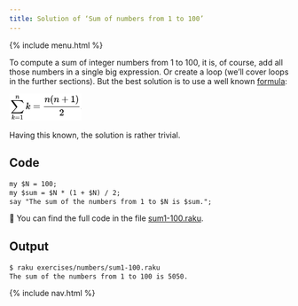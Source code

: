 ```yaml
---
title: Solution of ‘Sum of numbers from 1 to 100’
---
```


{% include menu.html %}

To compute a sum of integer numbers from 1 to 100, it is, of course, add all those numbers in a single big expression. Or create a loop (we’ll cover loops in the further sections). But the best solution is to use a well known [formula](https://en.wikipedia.org/wiki/1_%2B_2_%2B_3_%2B_4_%2B_⋯):

<div class="formula"><img src="sum.png" style="height: 3.5em" /></div>

Having this known, the solution is rather trivial.

## Code

    my $N = 100;
    my $sum = $N * (1 + $N) / 2;
    say "The sum of the numbers from 1 to $N is $sum.";

🦋 You can find the full code in the file [sum1-100.raku](https://github.com/ash/raku-course/blob/master/exercises/numbers/sum1-100.raku).

## Output

    $ raku exercises/numbers/sum1-100.raku 
    The sum of the numbers from 1 to 100 is 5050.

{% include nav.html %}
